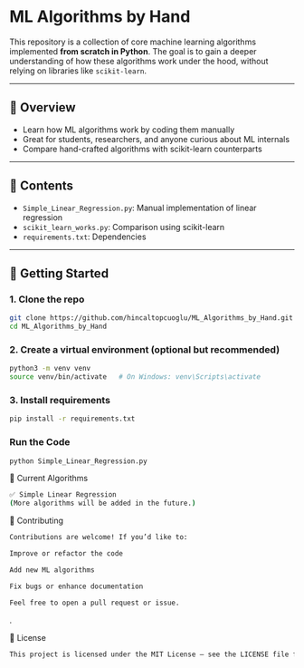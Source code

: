 
# ML Algorithms by Hand

This repository is a collection of core machine learning algorithms implemented **from scratch in Python**. 
The goal is to gain a deeper understanding of how these algorithms work under the hood, without relying on libraries like `scikit-learn`.

---

## 📌 Overview

- Learn how ML algorithms work by coding them manually
- Great for students, researchers, and anyone curious about ML internals
- Compare hand-crafted algorithms with scikit-learn counterparts

---

## 📁 Contents

- `Simple_Linear_Regression.py`: Manual implementation of linear regression
- `scikit_learn_works.py`: Comparison using scikit-learn
- `requirements.txt`: Dependencies

---

## 🚀 Getting Started

### 1. Clone the repo

```bash
git clone https://github.com/hincaltopcuoglu/ML_Algorithms_by_Hand.git
cd ML_Algorithms_by_Hand
```

### 2. Create a virtual environment (optional but recommended)
```bash
python3 -m venv venv
source venv/bin/activate   # On Windows: venv\Scripts\activate
```

### 3. Install requirements
```bash
pip install -r requirements.txt
```

### Run the Code
```bash
python Simple_Linear_Regression.py
```


🧠 Current Algorithms
```bash
✅ Simple Linear Regression
(More algorithms will be added in the future.)
```

🤝 Contributing
```bash
Contributions are welcome! If you’d like to:

Improve or refactor the code

Add new ML algorithms

Fix bugs or enhance documentation

Feel free to open a pull request or issue.
```

.

📄 License
```bash
This project is licensed under the MIT License — see the LICENSE file for details.
```
